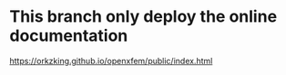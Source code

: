 # This branch only deploy the online documentation

https://orkzking.github.io/openxfem/public/index.html
